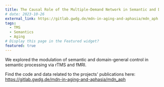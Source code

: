 ```yaml
---
title: The Causal Role of the Multiple-Demand Network in Semantic and Domain-General Control
# date: 2023-10-26
external_link: https://gitlab.gwdg.de/mdn-in-aging-and-aphasia/mdn_aph
tags:
  - TMS
  - Semantics
  - Aging
# Display this page in the Featured widget?
featured: true
---
```


We explored the modulation of semantic and domain-general control in semantic processing via rTMS and fMRI.

Find the code and data related to the projects' publications here: https://gitlab.gwdg.de/mdn-in-aging-and-aphasia/mdn_aph

<!--more-->
